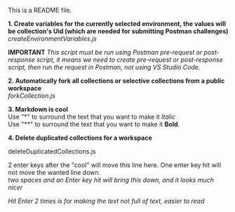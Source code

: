 This is a README file.

**1. Create variables for the currently selected environment, the values will be collection's Uid (which are needed for submitting Postman challenges)**  
*createEnvironmentVariables.js*

**IMPORTANT**
*This script must be run using Postman pre-request or post-response script, it means we need to create pre-request or post-response script, then run the request in Postman, not using VS Studio Code.*

**2. Automatically fork all collections or selective collections from a public workspace**  
*forkCollection.js*

**3. Markdown is cool**  
Use "*" to surround the text that you want to make it *Italic*  
Use "**" to surround the text that you want to make it **Bold**.

**4. Delete duplicated collections for a workspace**

deleteDuplicatedCollections.js


2 enter keys after the "cool" will move this line here.
One enter key hit will not move the wanted line down.  
*two spaces and an Enter key hit will bring this down, and it looks much nicer*

*Hit Enter 2 times is for making the text not full of text, easier to read*
